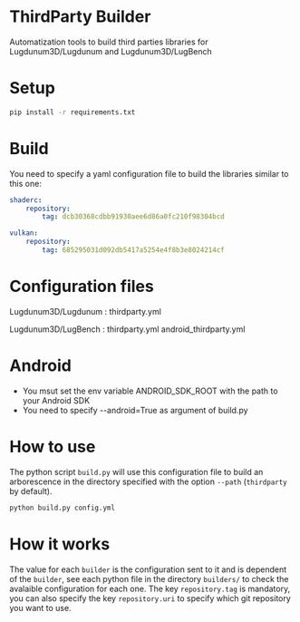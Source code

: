 # ThirdParty Builder
Automatization tools to build third parties libraries for Lugdunum3D/Lugdunum and Lugdunum3D/LugBench

# Setup
```bash
pip install -r requirements.txt
```

# Build
You need to specify a yaml configuration file to build the libraries similar to this one:

```yml
shaderc:
    repository:
        tag: dcb30368cdbb91930aee6d86a0fc210f98304bcd

vulkan:
    repository:
        tag: 685295031d092db5417a5254e4f8b3e8024214cf

```

# Configuration files
Lugdunum3D/Lugdunum :
    thirdparty.yml

Lugdunum3D/LugBench :
    thirdparty.yml
    android_thirdparty.yml

# Android
- You msut set the env variable ANDROID_SDK_ROOT with the path to your Android SDK
- You need to specify --android=True as argument of build.py

# How to use
The python script `build.py` will use this configuration file to build an arborescence in the directory specified with the option `--path` (`thirdparty` by default).

```bash
python build.py config.yml
```

# How it works
The value for each `builder` is the configuration sent to it and is dependent of the `builder`, see each python file in the directory `builders/` to check the avalaible configuration for each one. The key `repository.tag` is mandatory, you can also specify the key `repository.uri` to specify which git repository you want to use.

